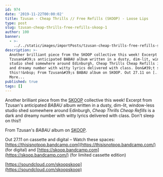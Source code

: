 ```yaml
---
id: 974
date: '2019-11-22T00:00:02'
title: Tzusan - Cheap Thrills // Free Refills (SKOOP) - Loose Lips
type: post
slug: tzusan-cheap-thrills-free-refills-skoop-1
author: 100
banner:
  - >-
    ../../static/images/importPosts/tzusan-cheap-thrills-free-refills-skoop-1/image974.jpeg
description: >-
  Another brilliant piece from the SKOOP collective this week! Excerpt from
  Tzusan&#39;s anticipated BABAU album written in a dusty, dim-lit, window-less
  studio shed somewhere around Edinburgh, Cheap Thrills Cheap Refills is a dark
  and dreamy number with witty lyrics delivered with class. Don&#39;t sleep on
  this!!&nbsp; From Tzusan&#39;s BABAU album on SKOOP. Out 27.11 on [...]Read
  More...
published: true
tags: []
---
```

Another brilliant piece from the [SKOOP](https://skoop.bandcamp.com/) collective this week! Excerpt from Tzusan's anticipated _BABAU_ album written in a dusty, dim-lit, window-less studio shed somewhere around Edinburgh, _Cheap Thrills Cheap Refills_ is a dark and dreamy number with witty lyrics delivered with class. Don't sleep on this!! 

From Tzusan's _BABAU_ album on [SKOOP](https://skoop.bandcamp.com/).

Out 27.11 on cassette and digital – Watch these spaces: [](https://thisisnotpop.bandcamp.com/)[https://thisisnotpop.bandcamp.com](https://thisisnotpop.bandcamp.com/) (for digital) and [](https://skoop.bandcamp.com/)[https://skoop.bandcamp.com](https://skoop.bandcamp.com/) (for limited cassette edition)

[https://soundcloud.com/skoopskoop](https://soundcloud.com/skoopskoop)